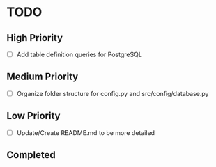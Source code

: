 # TODO

## High Priority
- [ ] Add table definition queries for PostgreSQL

## Medium Priority
- [ ] Organize folder structure for config.py and src/config/database.py

## Low Priority
- [ ] Update/Create README.md to be more detailed

## Completed
